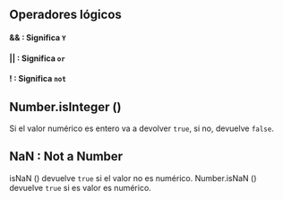 ## Operadores lógicos

#### && : Significa `Y`
#### || : Significa `or`
#### ! : Significa `not`

## Number.isInteger ()
Si el valor numérico es entero va a devolver `true`, si no, devuelve `false`.

## NaN : Not a Number
isNaN () devuelve `true` si el valor no es numérico.
Number.isNaN () devuelve `true` si es valor es numérico.
